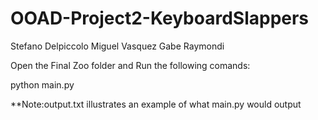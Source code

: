 # OOAD-Project2-KeyboardSlappers

Stefano Delpiccolo
Miguel Vasquez
Gabe Raymondi

Open the Final Zoo folder and Run the following comands:

python main.py

**Note:output.txt illustrates an example of what main.py would output 
